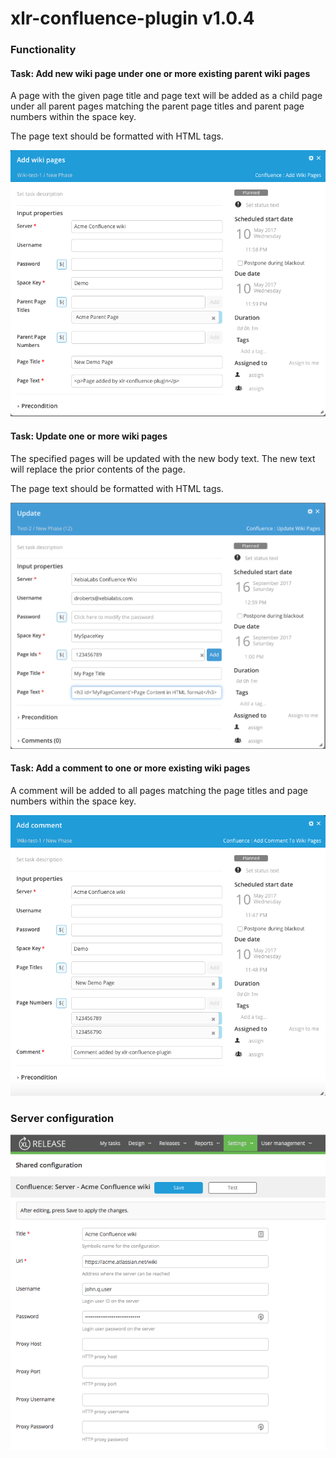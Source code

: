 # xlr-confluence-plugin v1.0.4

### Functionality ###

#### Task: Add new wiki page under one or more existing parent wiki pages ####

A page with the given page title and page text will be added as a child page under all parent pages matching the parent page titles and parent page numbers within the space key.

The page text should be formatted with HTML tags.

![screenshot of add-page](images/addpage.png)

#### Task: Update one or more wiki pages ####

The specified pages will be updated with the new body text.  The new text will replace the prior contents of the page.

The page text should be formatted with HTML tags.

![screenshot of add-page](images/updatepage.png)

#### Task: Add a comment to one or more existing wiki pages ####

A comment will be added to all pages matching the page titles and page numbers within the space key.

![screenshot of add-comment](images/addcomment.png)

### Server configuration ###

![screenshot of configuration](images/config.png)




